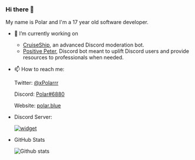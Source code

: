 ### Hi there 👋

My name is Polar and I'm a 17 year old software developer.

- 🔭 I’m currently working on
  * [CruiseShip](https://github.com/OtterDevelopment/CruiseShip), an advanced Discord moderation bot.
  * [Positive Peter](https://github.com/OtterDevelopment/PositivePeter), Discord bot meant to uplift Discord users and provide resources to professionals when needed.
   
- 📫 How to reach me:

  Twitter: [@xPolarrr](https://twitter.com/xPolarrr)
  
  Discord: [Polar#6880](https://discord.com/users/619284841187246090)
 
  Website: [polar.blue](https://polar.blue)
  
- Discord Server:
  
  [![widget](https://inv.wtf/widget/polar)](https://inv.wtf/polar)
  
- GitHub Stats

  ![Github stats](https://github-readme-stats.vercel.app/api?username=xPolar&theme=blueberry&count_private=true&hide_border=true&line_height=25)

<!-- This README was heavily inspired by https://github.com/GamingGeek, go check him out, he does amazing things! -->

